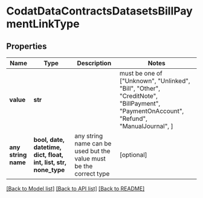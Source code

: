 # CodatDataContractsDatasetsBillPaymentLinkType


## Properties
Name | Type | Description | Notes
------------ | ------------- | ------------- | -------------
**value** | **str** |  |  must be one of ["Unknown", "Unlinked", "Bill", "Other", "CreditNote", "BillPayment", "PaymentOnAccount", "Refund", "ManualJournal", ]
**any string name** | **bool, date, datetime, dict, float, int, list, str, none_type** | any string name can be used but the value must be the correct type | [optional]

[[Back to Model list]](../README.md#documentation-for-models) [[Back to API list]](../README.md#documentation-for-api-endpoints) [[Back to README]](../README.md)


